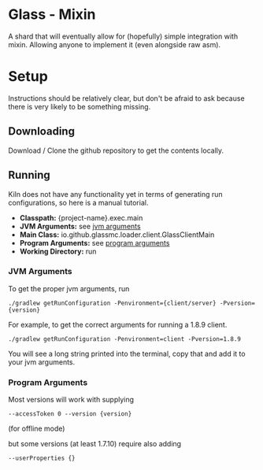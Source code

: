 # Glass - Mixin
A shard that will eventually allow for (hopefully) simple integration with mixin. Allowing anyone to implement it (even alongside raw asm).

# Setup
Instructions should be relatively clear, but don't be afraid to ask because there is very likely to be something missing.

## Downloading
Download / Clone the github repository to get the contents locally.

## Running
Kiln does not have any functionality yet in terms of generating run configurations, so here is a manual tutorial.

 - **Classpath:** {project-name}.exec.main
 - **JVM Arguments:** see [jvm arguments](#jvm-arguments)
 - **Main Class:** io.github.glassmc.loader.client.GlassClientMain
 - **Program Arguments:** see [program arguments](#program-arguments)  
 - **Working Directory:** run

### JVM Arguments
To get the proper jvm arguments, run

`./gradlew getRunConfiguration -Penvironment={client/server} -Pversion={version}`

For example, to get the correct arguments for running a 1.8.9 client.

`./gradlew getRunConfiguration -Penvironment=client -Pversion=1.8.9`

You will see a long string printed into the terminal, copy that and add it to your jvm arguments.

### Program Arguments
Most versions will work with supplying

`--accessToken 0 --version {version}`

(for offline mode)

but some versions (at least 1.7.10) require also adding

`--userProperties {}`